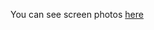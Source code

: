 You can see screen photos [here]([https://drive.google.com/file/d/1licqGgw-mdWtcwYCFPpNp2QrbbGkmuiv/view?usp=drive_link](https://drive.google.com/drive/folders/1HmT3O_Ap8AxhPymOVj-Ie_pney3ibzHm?usp=sharing)https://drive.google.com/drive/folders/1HmT3O_Ap8AxhPymOVj-Ie_pney3ibzHm?usp=sharing)
